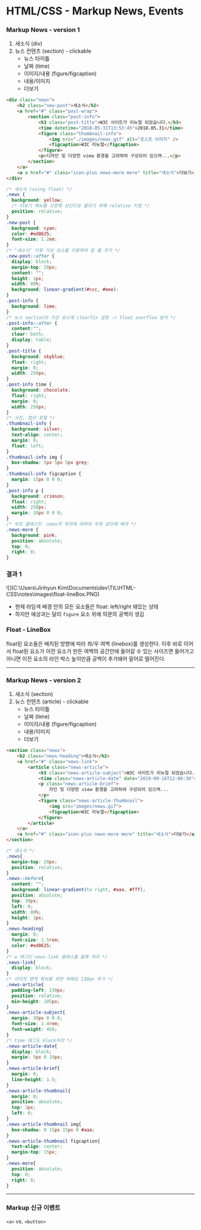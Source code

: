 # HTML/CSS - Markup News, Events

### Markup News - version 1

1. 새소식 (div)
2. 뉴스 컨텐츠 (section) - clickable
   - 뉴스 타이틀
   - 날짜 (time)
   - 이미지/내용 (figure/figcaption)
   - 내용/이미지
   - 더보기

```html
<div class="news">
    <h2 class="new-post">새소식</h2>
    <a href="#" class="post-wrap">
        <section class="post-info">
            <h3 class="post-title">W3C 사이트가 리뉴얼 되었습니다.</h3>
            <time datetime="2018-05-31T13:53:45">2018.05.31</time>
            <figure class="thumbnail-info">
                <img src="./images/news.gif" alt="포스트 이미지" />
                <figcaption>W3C 리뉴얼</figcaption>
            </figure>
            <p>디자인 및 다양한 view 환경을 고려하여 구성되어 있으며...</p>
        </section>
    </a>
    <a a href="#" class="icon-plus news-more more" title="새소식">더보기</a>
</div>
```

```css
/* 새소식 (using float) */
.news {
  background: yellow;
  /* 더보기 메뉴를 오른쪽 상단으로 올리기 위해 relative 지정 */
  position: relative;
}
.new-post {
  background: cyan;
  color: #ed8625;
  font-size: 1.2em;
}
/* "새소식" 이후 가상 요소를 이용하여 밑 줄 추가 */
.new-post::after {
  display: block;
  margin-top: 20px;
  content: "";
  height: 1px;
  width: 80%;
  background: linear-gradient(#ccc, #eee);
}
.post-info {
  background: lime;
}
/* 뉴스 section의 가상 요소에 clearfix 설정 -> float overflow 방지 */
.post-info::after {
  content:"";
  clear: both;
  display: table;
}
.post-title {
  background: skyblue;
  float: right;
  margin: 0;
  width: 250px;
}
.post-info time {
  background: chocolate;
  float: right;
  margin: 0;
  width: 250px;
}
/* 사진, 캡션 포함 */
.thumbnail-info {
  background: silver;
  text-align: center;
  margin: 0;
  float: left;
}
.thumbnail-info img {
  box-shadow: 5px 5px 5px grey;
}
.thumbnail-info figcaption {
  margin: 15px 0 0 0;
}
.post-info p {
  background: crimson;
  float: right;
  width: 250px;
  margin: 18px 0 0 0;
}
/* 부모 클래스인 .news의 위치에 대하여 우측 상단에 배치 */
.news-more {
  background: pink;
  position: absolute;
  top: 0;
  right: 0;
}
```



### 결과 1

![](C:\Users\Jinhyun Kim\Documents\dev\TIL\HTML-CSS\notes\images\float-lineBox.PNG)

* 현재 라임색 배경 안의 모든 요소들은 float: left/right 돼있는 상태
* 하지만 예상과는 달리 `figure` 요소 위에 의문의 공백이 생김

### Float - LineBox

float된 요소들은 배치된 방향에 따라 좌/우 여백 (linebox)를 생성한다. 이후 바로 이어서 float된 요소가 이전 요소가 만든 여백의 공간안에 들어갈 수 있는 사이즈면 들어가고 아니면 이전 요소의 라인 박스 높이만큼 공백이 추가돼어 밑어로 떨어진다.



---

### Markup News - version 2

1. 새소식 (section)
2. 뉴스 컨텐츠 (article) - clickable
   - 뉴스 타이틀
   - 날짜 (time)
   - 이미지/내용 (figure/figcaption)
   - 내용/이미지
   - 더보기

```html
<section class="news">
    <h2 class="news-heading">새소식</h2>
    <a href="#" class="news-link">
        <article class="news-article">
            <h3 class="news-article-subject">W3C 사이트가 리뉴얼 되었습니다.</h3>
            <time class="news-article-date" date="2019-09-16T12:06:30">2019.09.16</time>
            <p class="news-article-brief">
                자인 및 다양한 view 환경을 고려하여 구성되어 있으며...
            </p>
            <figure class="news-article-thumbnail">
                <img src="images/news.gif">
                <figcaption>W3C 리뉴얼</figcaption>
            </figure>
        </article>
    </a>
    <a href="#" class="icon-plus news-more more" title="새소식">더보기</a>
</section>
```



```css
/* 새소식 */
.news{
  margin-top: 20px;
  position: relative;
}
.news::before{
  content: "";
  background: linear-gradient(to right, #aaa, #fff);
  position: absolute;
  top: 30px;
  left: 0;
  width: 80%;
  height: 1px;
}
.news-heading{
  margin: 0;
  font-size: 1.5rem;
  color: #ed8625;
}
/* a 태그인 news-link 클래스를 블록 처리 */
.news-link{
  display: block;
}
/* 이미지 영역 확보를 위한 좌패딩 130px 추가 */
.news-article{
  padding-left: 130px;
  position: relative;
  min-height: 105px;
}
.news-article-subject{
  margin: 30px 0 0 0; 
  font-size: 1.4rem;
  font-weight: 450;
}
/* time 태그도 block처리 */
.news-article-date{
  display: block;
  margin: 5px 0 10px;
}
.news-article-brief{
  margin: 0;
  line-height: 1.5;
}
.news-article-thumbnail{
  margin: 0;
  position: absolute;
  top: 3px;
  left: 0;
}
.news-article-thumbnail img{
  box-shadow: 0 15px 15px 0 #aaa;
}
.news-article-thumbnail figcaption{
  text-align: center;
  margin-top: 15px;
}
.news-more{
  position: absolute;
  top: 0;
  right: 0;
}
```



------

### Markup 신규 이벤트

`<a>` vs. `<button>`

### 